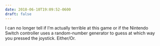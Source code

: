 ```yaml
---
date: 2018-06-10T19:09:52-0600
draft: false
---
```


I can no longer tell if I’m actually terrible at this game or if the Nintendo Switch controller uses a random-number generator to guess at which way you pressed the joystick. Either/Or.

